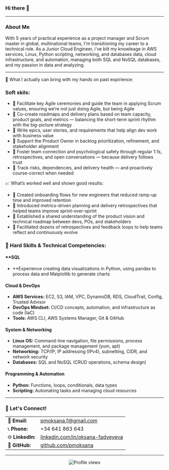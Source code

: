 ### Hi there 👋

---

### About Me

With 5 years of practical experience as a project manager and Scrum master in global, multinational teams, I'm transitioning my career to a technical role. As a Junior Cloud Engineer,
i've bilt my knowleage in AWS services, Linux, Python scripting, networking, and databases data, cloud infrastructure, and automation, managing both SQL and NoSQL databases, and my passion in data and analyzing.


---
📌 What I actually can bring with my hands on past expirience:

### Soft skils:
* 🔹 Facilitate key Agile ceremonies and guide the team in applying Scrum values, ensuring we’re not just doing Agile, but being Agile
* 🔹 Co-create roadmaps and delivery plans based on team capacity, product goals, and metrics — balancing the short-term sprint rhythm with the big-picture strategy
* 🔹 Write epics, user stories, and requirements that help align dev work with business value
* 🔹 Support the Product Owner in backlog prioritization, refinement, and stakeholder alignment
* 🔹 Foster team connection and psychological safety through regular 1:1s, retrospectives, and open conversations — because delivery follows trust
* 🔹 Track risks, dependencies, and delivery health — and proactively course-correct when needed

📈 What’s worked well and shown good results:
* 🔸 Created onboarding flows for new engineers that reduced ramp-up time and improved retention
* 🔸 Introduced metrics-driven planning and delivery retrospectives that helped teams improve sprint-over-sprint
* 🔸 Established a shared understanding of the product vision and technical roadmap between devs, POs, and stakeholders
* 🔸 Facilitated dozens of retrospectives and feedback loops to help teams reflect and continuously evolve




### 🚀 Hard Skills & Technical Competencies:

#### **SQL

* **Experience creating data visualizations in Python, using pandas to process data and Matplotlib to generate charts

#### **Cloud & DevOps**

* **AWS Services:** EC2, S3, IAM, VPC, DynamoDB, RDS, CloudTrail, Config, Trusted Advisor
* **DevOps Mindset:** CI/CD concepts, automation, and infrastructure as code (IaC)
* **Tools:** AWS CLI, AWS Systems Manager, Git & GitHub

#### **System & Networking**

* **Linux OS:** Command-line navigation, file permissions, process management, and package management (yum, apt)
* **Networking:** TCP/IP, IP addressing (IPv4), subnetting, CIDR, and network security
* **Databases:** SQL and NoSQL (CRUD operations, schema design)

#### **Programming & Automation**

* **Python:** Functions, loops, conditionals, data types
* **Scripting:** Automating tasks and managing cloud resources

---
### 🤝 Let's Connect!

|                                 |                                                                        |
| :------------------------------ | :--------------------------------------------------------------------- |
| 📧 **Email:** | pmoksana.f@gmail.com                                                   |
| 📞 **Phone:** | +34 641 863 643                                                        |
| 🌐 **LinkedIn:** | [linkedin.com/in/oksana-fadyeyeva](https://www.linkedin.com/in/oksana-fadyeyeva) |
| 🔗 **GitHub:** | [github.com/pmoksana](https://github.com/pmoksana)                     |

---

<p align="center">
  <img src="https://komarev.com/ghpvc/?username=pmoksana&color=blue&style=flat-square" alt="Profile views">
</p>
